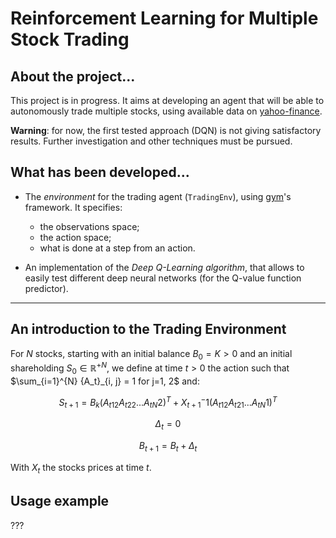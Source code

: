 # Reinforcement Learning for Multiple Stock Trading

## About the project...
This project is in progress. It aims at developing an agent
that will be able to autonomously trade multiple stocks,
using available data on [yahoo-finance](https://www.yahoo.com/author/yahoo-finance/).

__Warning__: for now, the first tested approach (DQN)
is not giving satisfactory results. Further
investigation and other techniques must be pursued.

## What has been developed...

* The _environment_ for the trading agent (`TradingEnv`), using [gym](https://gymnasium.farama.org/)'s framework. 
It specifies:
  - the observations space;
  - the action space;
  - what is done at a step from an action.


* An implementation of the _Deep Q-Learning algorithm_, that allows to easily test different deep neural
networks (for the Q-value function predictor).

---
## An introduction to the Trading Environment

For $N$ stocks, starting with an initial balance $B_0 = K > 0$ and an initial
shareholding $S_0 \in {\mathbb{R}^+}^N$, we define at time $t>0$ the
action 
such that $\sum_{i=1}^{N} {A_t}_{i, j} = 1 for j=1, 2$
and:

$$S_{t + 1} = B_k ({A_t}_12 {A_t}_22 ... {A_t}_N2)^T + X_{t + 1}^-1 ({A_t}_12 {A_t}_21 ... {A_t}_N1)^T$$

$$\Delta_t = 0$$

$$B_{t + 1} = B_t + \Delta_t$$

With $X_t$ the stocks prices at time $t$.

## Usage example

???